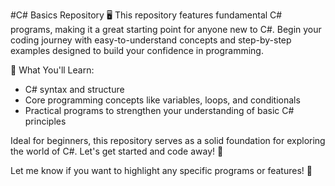 #C# Basics Repository 🖥️
This repository features fundamental C# programs, making it a great starting point for anyone new to C#. Begin your coding journey with easy-to-understand concepts and step-by-step examples designed to build your confidence in programming.

📌 What You'll Learn:
- C# syntax and structure
- Core programming concepts like variables, loops, and conditionals
- Practical programs to strengthen your understanding of basic C# principles

Ideal for beginners, this repository serves as a solid foundation for exploring the world of C#. Let's get started and code away! 🚀

Let me know if you want to highlight any specific programs or features! 🌟

